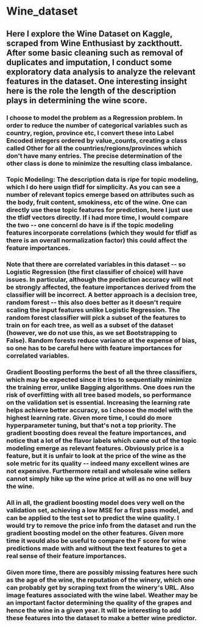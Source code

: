 # Wine_dataset

## Here I explore the Wine Dataset on Kaggle, scraped from Wine Enthusiast by zackthoutt. After some basic cleaning such as removal of duplicates and imputation, I conduct some exploratory data analysis to analyze the relevant features in the dataset. One interesting insight here is the role the length of the description plays in determining the wine score.

### I choose to model the problem as a Regression problem. In order to reduce the number of categorical variables such as country, region, province etc, I convert these into Label Encoded integers ordered by value_counts, creating a class called Other for  all the countries/regions/provinces which don't have many entries. The precise determination of the other class is done to minimize the resulting class imbalance. 

### Topic Modeling: The description data is ripe for topic modeling, which I do here usign tfidf for simplicity. As you can see  a number of relevant topics emerge based on attributes such as the body, fruit content, smokiness, etc of the wine. One can directly use these topic features for prediction, here I just use the tfidf vectors directly. If i had more time, I would compare the two -- one concernI do have is if the topic modeling features incorporate correlations (which they would for tfidf as there is an overall normalization factor) this could affect the feature importances.

### Note that there are correlated variables in this dataset -- so Logistic Regression (the first classifier of choice) will have issues. In particular, although the prediction accuracy will not be strongly affected, the feature importances derived from the classifier will be incorrect. A better approach is a decision tree, random forest -- this also does better as it doesn't require scaling the input features unlike Logistic Regression. The random forest classifier will pick a subset of the features to train on for each tree, as well as a subset of the dataset (however, we do not use this, as we set Bootstrapping to False). Random forests reduce variance at the expense of bias, so one has to be careful here with feature importances for correlated variables.

### Gradient Boosting performs the best of all the three classifiers, which may be expected since it tries to sequentially minimize the training error, unlike Bagging algorithms. One does run the risk of overfitting with all tree based models, so performance on the validation set is essential. Increasing the learning rate helps achieve better accuracy, so I choose the model with the highest learning rate. Given more time, I could do more hyperparameter tuning, but that's not a top priority. The gradient boosting does reveal the feature importances, and notice that a lot of the flavor labels which came out of the topic modeling emerge as relevant features. Obviously price is a feature, but it is unfair to look at the price of the wine as the sole metric for its quality -- indeed many excellent wines are not expensive. Furthermore retail and wholesale wine sellers cannot simply hike up the wine price at will as no one will buy the wine.

### All in all, the gradient boosting model does very well on the validation set, achieving a low MSE for a first pass model, and can be applied to the test set to predict the wine quality. I would try to remove the price info from the dataset and run the gradient boosting model on the other features. Given more time it would also be useful to compare the F score for wine predictions made with and without the text features to get a real sense of their feature importances.

### Given more time, there are possibly missing features here such as the age of the wine, the reputation of the winery, which one can probably get by scraping text from the winery's URL. Also image features associated with the wine label. Weather may be an important factor determining the quality of the grapes and hence the wine in a given year. It will be interesting to add these features into the dataset to make a better wine predictor. 
